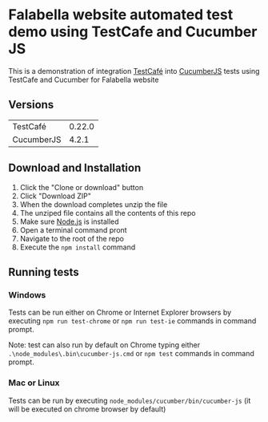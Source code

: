 # Falabella website automated test demo using TestCafe and Cucumber JS 

This is a demonstration of integration [TestCafé](https://github.com/DevExpress/testcafe) into [CucumberJS](https://github.com/cucumber/cucumber-js) tests using TestCafe and Cucumber for Falabella website

## Versions
<table>
<tr>
    <td>TestCafé</td>
    <td>0.22.0</td>
</tr>
<tr>
    <td>CucumberJS</td>
    <td>4.2.1</td>
</tr>
</table>

## Download and Installation 

1. Click the "Clone or download" button
2. Click "Download ZIP"
3. When the download completes unzip the file
4. The unziped file contains all the contents of this repo
5. Make sure [Node.js](https://nodejs.org/) is installed
6. Open a terminal command pront
7. Navigate to the root of the repo
8. Execute the `npm install` command

## Running tests

### Windows
Tests can be run either on Chrome or Internet Explorer browsers by executing `npm run test-chrome` or `npm run test-ie` commands in command prompt. 

Note: test can also run by default on Chrome typing either `.\node_modules\.bin\cucumber-js.cmd` or `npm test` commands in command prompt. 

### Mac or Linux
Tests can be run by executing `node_modules/cucumber/bin/cucumber-js` (it will be executed on chrome browser by default)


